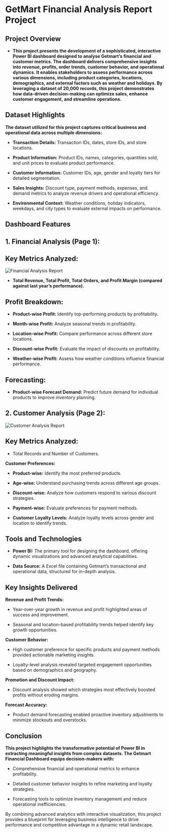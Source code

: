 # GetMart Financial Analysis Report Project

## Project Overview

- **This project presents the development of a sophisticated, interactive Power BI dashboard designed to analyse Getmart’s financial and customer metrics. The dashboard delivers comprehensive insights into revenue, profits, order trends, customer behavior, and operational dynamics. It enables stakeholders to assess performance across various dimensions, including product categories, locations, demographics, and external factors such as weather and holidays. By leveraging a dataset of 20,000 records, this project demonstrates how data-driven decision-making can optimize sales, enhance customer engagement, and streamline operations.**

## Dataset Highlights

**The dataset utilized for this project captures critical business and operational data across multiple dimensions:**

- **Transaction Details:** Transaction IDs, dates, store IDs, and store locations.

- **Product Information:** Product IDs, names, categories, quantities sold, and unit prices to evaluate product performance.

- **Customer Information:** Customer IDs, age, gender and loyalty tiers for detailed segmentation.

- **Sales Insights:** Discount type, payment methods, expenses, and demand metrics to analyze revenue drivers and operational efficiency.

- **Environmental Context:** Weather conditions, holiday indicators, weekdays, and city types to evaluate external impacts on performance.

## Dashboard Features

## 1. Financial Analysis (Page 1):

## Key Metrics Analyzed:

![Financial Analysis Report](https://github.com/user-attachments/assets/213c75aa-2338-43be-8582-0cd1bd1bfcdc)


- **Total Revenue, Total Profit, Total Orders, and Profit Margin (compared against last year’s performance).**

## Profit Breakdown:

- **Product-wise Profit:** Identify top-performing products by profitability.

- **Month-wise Profit:** Analyze seasonal trends in profitability.

- **Location-wise Profit:** Compare performance across different store locations.

- **Discount-wise Profit:** Evaluate the impact of discounts on profitability.

- **Weather-wise Profit:** Assess how weather conditions influence financial performance.

## Forecasting:

- **Product-wise Forecast Demand:** Predict future demand for individual products to improve inventory planning.

## 2. Customer Analysis (Page 2):

![Customer Analysis Report](https://github.com/user-attachments/assets/769a3653-cfb4-4dbf-9a4c-0d22e6203331)


## Key Metrics Analyzed:

- Total Records and Number of Customers.

**Customer Preferences:**

- **Product-wise:** Identify the most preferred products.

- **Age-wise:** Understand purchasing trends across different age groups.

- **Discount-wise:** Analyze how customers respond to various discount strategies.

- **Payment-wise:** Evaluate preferences for payment methods.

- **Customer Loyalty Levels:** Analyze loyalty levels across gender and location to identify trends.

## Tools and Technologies

- **Power BI:** The primary tool for designing the dashboard, offering dynamic visualizations and advanced analytical capabilities.

- **Data Source:** A Excel file containing Getmart’s transactional and operational data, structured for in-depth analysis.

## Key Insights Delivered

**Revenue and Profit Trends:**

- Year-over-year growth in revenue and profit highlighted areas of success and improvement.

- Seasonal and location-based profitability trends helped identify key growth opportunities.

**Customer Behavior:**

- High customer preference for specific products and payment methods provided actionable marketing insights.

- Loyalty-level analysis revealed targeted engagement opportunities based on demographics and geography.

**Promotion and Discount Impact:**

- Discount analysis showed which strategies most effectively boosted profits without eroding margins.

**Forecast Accuracy:**

- Product demand forecasting enabled proactive inventory adjustments to minimize stockouts and overstocks.


## Conclusion

**This project highlights the transformative potential of Power BI in extracting meaningful insights from complex datasets. The Getmart Financial Dashboard equips decision-makers with:**

- Comprehensive financial and operational metrics to enhance profitability.

- Detailed customer behavior insights to refine marketing and loyalty strategies.

- Forecasting tools to optimize inventory management and reduce operational inefficiencies.

By combining advanced analytics with interactive visualization, this project provides a blueprint for leveraging business intelligence to drive performance and competitive advantage in a dynamic retail landscape.

